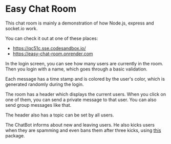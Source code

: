 # Easy Chat Room

This chat room is mainly a demonstration of how Node.js, express and socket.io work.

You can check it out at one of these places:

-   https://qc51c.sse.codesandbox.io/
-   https://easy-chat-room.onrender.com

In the login screen, you can see how many users are currently in the room. Then you login with a name, which goes through a basic validation.

Each message has a time stamp and is colored by the user's color, which is generated randomly during the login.

The room has a header which displays the current users. When you click on one of them, you can send a private message to that user. You can also send group messages like that.

The header also has a topic can be set by all users.

The ChatBot informs about new and leaving users. He also kicks users when they are spamming and even bans them after three kicks, using [this](https://www.npmjs.com/package/socket-anti-spam) package.
